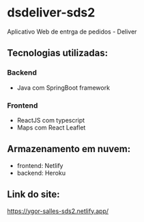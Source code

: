 # dsdeliver-sds2

Aplicativo Web de entrga de pedidos - Deliver

## Tecnologias utilizadas:

### Backend
* Java com SpringBoot framework


### Frontend
* ReactJS com typescript
* Maps com React Leaflet

## Armazenamento em nuvem:
* frontend: Netlify
* backend: Heroku

## Link do site:
https://ygor-salles-sds2.netlify.app/
